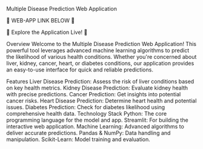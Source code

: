 Multiple Disease Prediction Web Application

🌟 WEB-APP LINK BELOW 🌟

🔗 Explore the Application Live! 🔗

Overview
Welcome to the Multiple Disease Prediction Web Application! This powerful tool leverages advanced machine learning algorithms to predict the likelihood of various health conditions. Whether you're concerned about liver, kidney, cancer, heart, or diabetes conditions, our application provides an easy-to-use interface for quick and reliable predictions.

Features
Liver Disease Prediction: Assess the risk of liver conditions based on key health metrics.
Kidney Disease Prediction: Evaluate kidney health with precise predictions.
Cancer Prediction: Get insights into potential cancer risks.
Heart Disease Prediction: Determine heart health and potential issues.
Diabetes Prediction: Check for diabetes likelihood using comprehensive health data.
Technology Stack
Python: The core programming language for the model and app.
Streamlit: For building the interactive web application.
Machine Learning: Advanced algorithms to deliver accurate predictions.
Pandas & NumPy: Data handling and manipulation.
Scikit-Learn: Model training and evaluation.
